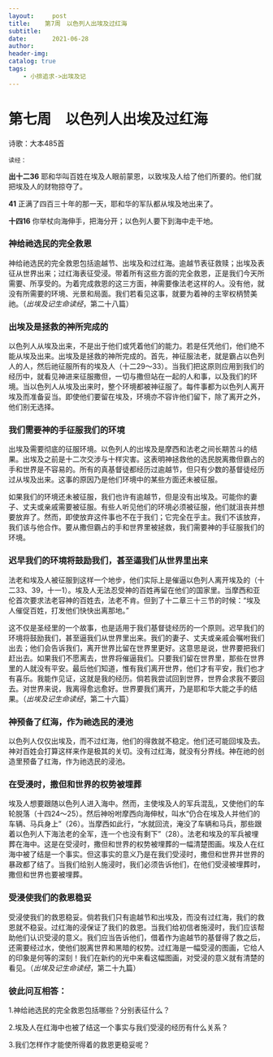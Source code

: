 ```yaml
---
layout:     post
title:    第7周　以色列人出埃及过红海
subtitle:   
date:       2021-06-28
author:     
header-img: 
catalog: true
tags:
    - 小排追求->出埃及记
---
```


# 第七周　以色列人出埃及过红海

诗歌：大本485首

`读经：`

**出十二36**    耶和华叫百姓在埃及人眼前蒙恩，以致埃及人给了他们所要的。他们就把埃及人的财物掠夺了。

**41**   正满了四百三十年的那一天，耶和华的军队都从埃及地出来了。

**十四16**  你举杖向海伸手，把海分开；以色列人要下到海中走干地。

### **神给祂选民的完全救恩**

神给祂选民的完全救恩包括逾越节、出埃及和过红海。逾越节表征救赎；出埃及表征从世界出来；过红海表征受浸。带着所有这些方面的完全救恩，正是我们今天所需要、所享受的。为着完成救恩的这三方面，神需要像法老这样的人。没有他，就没有所需要的环境、光景和局面。我们若看见这事，就要为着神的主宰权柄赞美祂。（*出埃及记生命读经*，第二十八篇）

### **出埃及是拯救的神所完成的**

以色列人从埃及出来，不是出于他们或凭着他们的能力。若是任凭他们，他们绝不能从埃及出来。出埃及是拯救的神所完成的。首先，神征服法老，就是霸占以色列人的人，然后祂征服所有的埃及人（十二29～33）。当我们把这原则应用到我们的经历中，就看见神进来征服撒但，一切与撒但站在一起的人和事，以及我们的环境。当以色列人从埃及出来时，整个环境都被神征服了。每件事都为以色列人离开埃及而准备妥当。即使他们要留在埃及，环境亦不容许他们留下，除了离开之外，他们别无选择。

### **我们需要神的手征服我们的环境**

出埃及需要彻底的征服环境。以色列人的出埃及是摩西和法老之间长期苦斗的结果。出埃及之前是十二次交涉与十样灾害。这表明神拯救他的选民脱离撒但霸占的手和世界是不容易的。所有的真基督徒都经历过逾越节，但只有少数的基督徒经历过从埃及出来。这事的原因乃是他们环境中的某些方面还未被征服。

如果我们的环境还未被征服，我们也许有逾越节，但是没有出埃及。可能你的妻子、丈夫或亲戚需要被征服。有些人听见他们的环境必须被征服，他们就沮丧并想要放弃了。然而，即使放弃这件事也不在于我们；它完全在乎主。我们不该放弃，我们该与他合作。要从撒但霸占的手和世界里被拯救，我们需要神的手征服我们的环境。

### **迟早我们的环境将鼓励我们，甚至逼我们从世界里出来**

法老和埃及人被征服到这样一个地步，他们实际上是催逼以色列人离开埃及的（十二33、39，十一1）。埃及人无法忍受神的百姓再留在他们的国家里。当摩西和亚伦首次要求法老容神的百姓去，法老不肯。但到了十二章三十三节的时候：“埃及人催促百姓，打发他们快快出离那地。”

这不仅是圣经里的一个故事，也是适用于我们基督徒经历的一个原则。迟早我们的环境将鼓励我们，甚至逼我们从世界里出来。我们的妻子、丈夫或亲戚会嘱咐我们出去；他们会告诉我们，离开世界比留在世界里更好。这意思是说，世界要把我们赶出去。如果我们不愿离去，世界将催逼我们。只要我们留在世界里，那些在世界里的人就没有平安。最后他们知道，惟有我们离开世界，他们才有平安，我们也才有喜乐。我能作见证，这就是我的经历。倘若我尝试回到世界，世界会求我不要回去。对世界来说，我离得愈远愈好。世界要我们离开，乃是耶和华大能之手的结果。（*出埃及记生命读经*，第二十六篇）

### **神预备了红海，作为祂选民的浸池**

以色列人仅仅出埃及，而不过红海，他们的得救就不稳定。他们还可能回埃及去。神对百姓会打算这样来作是极其的关切。没有过红海，就没有分界线。神在祂的创造里预备了红海，作为祂选民的浸池。

### **在受浸时，撒但和世界的权势被埋葬**

埃及人想要跟随以色列人进入海中。然而，主使埃及人的军兵混乱，又使他们的车轮脱落（十四24～25）。然后神吩咐摩西向海伸杖，叫水“仍合在埃及人并他们的车辆、马兵身上”（26）。当摩西如此行，“水就回流，淹没了车辆和马兵，那些跟着以色列人下海法老的全军，连一个也没有剩下”（28）。法老和埃及的军兵被埋葬在海中。这是在受浸时，撒但和世界的权势被埋葬的一幅清楚图画。埃及人在红海中被了结是一个事实。但这事实的意义乃是在我们受浸时，撒但和世界并世界的暴政都了结了。当我们给别人施浸时，我们必须告诉他们，在他们受浸被埋葬时，撒但和世界也要被埋葬。

### **受浸使我们的救恩稳妥**

受浸使我们的救恩稳妥。倘若我们只有逾越节和出埃及，而没有过红海，我们的救恩就不稳妥。过红海的浸保证了我们的救恩。当我们给初信者施浸时，我们应该帮助他们认识受浸的意义。我们应当告诉他们，借着作为逾越节的基督得了救之后，还需要经过水，使他们脱离世界和黑暗的权势。过红海是一幅受浸的图画，它给人的印象是何等的深刻！我们在新约的光中来看这幅图画，对受浸的意义就有清楚的看见。（*出埃及记生命读经*，第二十九篇） 

### **彼此问互相答：**

1.神给祂选民的完全救恩包括哪些？分别表征什么？

2.埃及人在红海中也被了结这一个事实与我们受浸的经历有什么关系？

3.我们怎样作才能使所得着的救恩更稳妥呢？